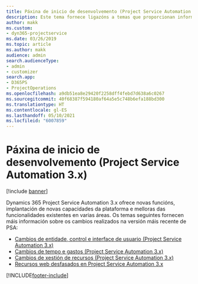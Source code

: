 ```yaml
---
title: Páxina de inicio de desenvolvemento (Project Service Automation 3.x)
description: Este tema fornece ligazóns a temas que proporcionan información desenvolvemento para a versión 3.x de Dynamics 365 Project Service Automation (PSA).
author: makk
ms.custom:
- dyn365-projectservice
ms.date: 03/26/2019
ms.topic: article
ms.author: makk
audience: admin
search.audienceType:
- admin
- customizer
search.app:
- D365PS
- ProjectOperations
ms.openlocfilehash: a9db51ea8e29420f2258dff4febd7d638a6c0267
ms.sourcegitcommit: 40f68387f594180af64a5e5c748b6efa188bd300
ms.translationtype: HT
ms.contentlocale: gl-ES
ms.lasthandoff: 05/10/2021
ms.locfileid: "6007859"
---
```

# <a name="development-home-page-project-service-automation-3x"></a>Páxina de inicio de desenvolvemento (Project Service Automation 3.x)

[!include [banner](../../includes/psa-now-project-operations.md)]

Dynamics 365 Project Service Automation 3.x ofrece novas funcións, implantación de novas capacidades da plataforma e melloras das funcionalidades existentes en varias áreas. Os temas seguintes fornecen máis información sobre os cambios realizados na versión máis recente de PSA:

- [Cambios de entidade, control e interface de usuario (Project Service Automation 3.x)](../developer-guides/entity-changes-v3.x.md)
- [Cambios de tempo e gastos (Project Service Automation 3.x)](../developer-guides/time-expense-changes-v3.x.md)
- [Cambios de xestión de recursos (Project Service Automation 3.x)](../developer-guides/resource-management-changes-v3.x.md)
- [Recursos web desfasados en Project Service Automation 3.x](../developer-guides/web-resources-deprecated-v3.x.md)


[!INCLUDE[footer-include](../../includes/footer-banner.md)]